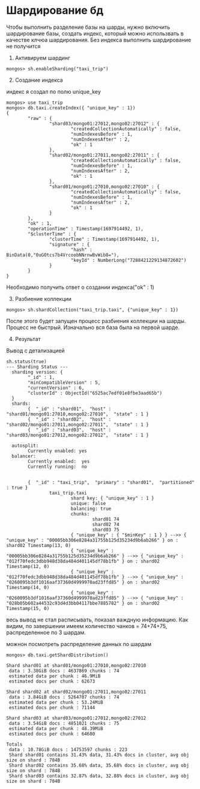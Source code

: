 # Шардирование бд

Чтобы выполнить разделение базы на шарды, нужно включить шардирование базы, создать индекс, который можно использвать в качестве клчюа шардирования. Без индекса выполнить шардирование не получится

1. Активируем шардинг

```
mongos> sh.enableSharding("taxi_trip")
```

2. Создание индекса

индекс я создал по полю unique_key

```
mongos> use taxi_trip
mongos> db.taxi.createIndex({ "unique_key" : 1})
{
        "raw" : {
                "shard03/mongo01:27012,mongo02:27012" : {
                        "createdCollectionAutomatically" : false,
                        "numIndexesBefore" : 1,
                        "numIndexesAfter" : 2,
                        "ok" : 1
                },
                "shard02/mongo01:27011,mongo02:27011" : {
                        "createdCollectionAutomatically" : false,
                        "numIndexesBefore" : 1,
                        "numIndexesAfter" : 2,
                        "ok" : 1
                },
                "shard01/mongo01:27010,mongo02:27010" : {
                        "createdCollectionAutomatically" : false,
                        "numIndexesBefore" : 1,
                        "numIndexesAfter" : 2,
                        "ok" : 1
                }
        },
        "ok" : 1,
        "operationTime" : Timestamp(1697914492, 1),
        "$clusterTime" : {
                "clusterTime" : Timestamp(1697914492, 1),
                "signature" : {
                        "hash" : BinData(0,"0uGOtcs7b4VrcoobNNrnwBvWib8="),
                        "keyId" : NumberLong("7288421229134872602")
                }
        }
}
```
 Необходимо получить ответ о создании индекса("ok" : 1)


3. Разбиение коллекции

```
mongos> sh.shardCollection("taxi_trip.taxi", {"unique_key" : 1})
```

После этого будет запущен процесс разбиения коллекции на шарды. Процесс не быстрый. Изначально вся база была на первой шарде.

4. Результат

Вывод с детализацией

```
sh.status(true)
--- Sharding Status ---
  sharding version: {
        "_id" : 1,
        "minCompatibleVersion" : 5,
        "currentVersion" : 6,
        "clusterId" : ObjectId("6525ac7edf01e8fbe3aad65b")
  }
  shards:
        {  "_id" : "shard01",  "host" : "shard01/mongo01:27010,mongo02:27010",  "state" : 1 }
        {  "_id" : "shard02",  "host" : "shard02/mongo01:27011,mongo02:27011",  "state" : 1 }
        {  "_id" : "shard03",  "host" : "shard03/mongo01:27012,mongo02:27012",  "state" : 1 }

  autosplit:
        Currently enabled: yes
  balancer:
        Currently enabled:  yes
        Currently running:  no


        {  "_id" : "taxi_trip",  "primary" : "shard01",  "partitioned" : true }
                taxi_trip.taxi
                        shard key: { "unique_key" : 1 }
                        unique: false
                        balancing: true
                        chunks:
                                shard01 74
                                shard02 74
                                shard03 75
                        { "unique_key" : { "$minKey" : 1 } } -->> { "unique_key" : "00005bb306e8284a31755b125d35234d9b6ab266" } on : shard02 Timestamp(13, 0)
                        { "unique_key" : "00005bb306e8284a31755b125d35234d9b6ab266" } -->> { "unique_key" : "012f70fedc3dbb948d38da484d401145df78b1fb" } on : shard02 Timestamp(12, 0)
                        { "unique_key" : "012f70fedc3dbb948d38da484d401145df78b1fb" } -->> { "unique_key" : "0260095b3df1016aaf37360d4999970ad23ffd85" } on : shard02 Timestamp(14, 0)
                        { "unique_key" : "0260095b3df1016aaf37360d4999970ad23ffd85" } -->> { "unique_key" : "028b05b602a44532c93d4d3bb04117bbe7885782" } on : shard02 Timestamp(15, 0)
```

весь вывод не стал расписывать, показал важдную информацию. Как видим, по завершении имеем количество чанков = 74+74+75, распределенное по 3 шардам.

можнон посмотреть распределение данных по шардам

```
mongos> db.taxi.getShardDistribution()

Shard shard01 at shard01/mongo01:27010,mongo02:27010
 data : 3.38GiB docs : 4637869 chunks : 74
 estimated data per chunk : 46.9MiB
 estimated docs per chunk : 62673

Shard shard02 at shard02/mongo01:27011,mongo02:27011
 data : 3.84GiB docs : 5264707 chunks : 74
 estimated data per chunk : 53.24MiB
 estimated docs per chunk : 71144

Shard shard03 at shard03/mongo01:27012,mongo02:27012
 data : 3.54GiB docs : 4851021 chunks : 75
 estimated data per chunk : 48.39MiB
 estimated docs per chunk : 64680

Totals
 data : 10.78GiB docs : 14753597 chunks : 223
 Shard shard01 contains 31.43% data, 31.43% docs in cluster, avg obj size on shard : 784B
 Shard shard02 contains 35.68% data, 35.68% docs in cluster, avg obj size on shard : 784B
 Shard shard03 contains 32.87% data, 32.88% docs in cluster, avg obj size on shard : 784B
```
